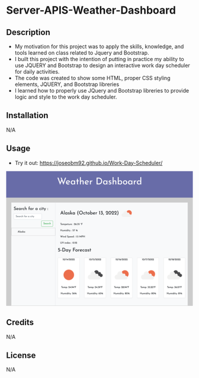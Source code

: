 # Server-APIS-Weather-Dashboard
 
## Description

- My motivation for this project was to apply the skills, knowledge, and tools learned on class related to Jquery and Bootstrap.
- I built this project with the intention of putting in practice my ability to use JQUERY and Bootstrap to design an interactive work day scheduler for daily activities.
- The code was created to show some HTML, proper CSS styling elements, JQUERY, and Bootstrap libreries
- I learned how to properly use JQuery and Bootstrap libreries to provide logic and style to the work day scheduler.

## Installation

N/A

## Usage
- Try it out:
https://joseobm92.github.io/Work-Day-Scheduler/

![alt text](./Assets/img/127.0.0.1_5502_Server-APIS-Weather-Dashboard_index.html.png)

## Credits

N/A

## License

N/A

